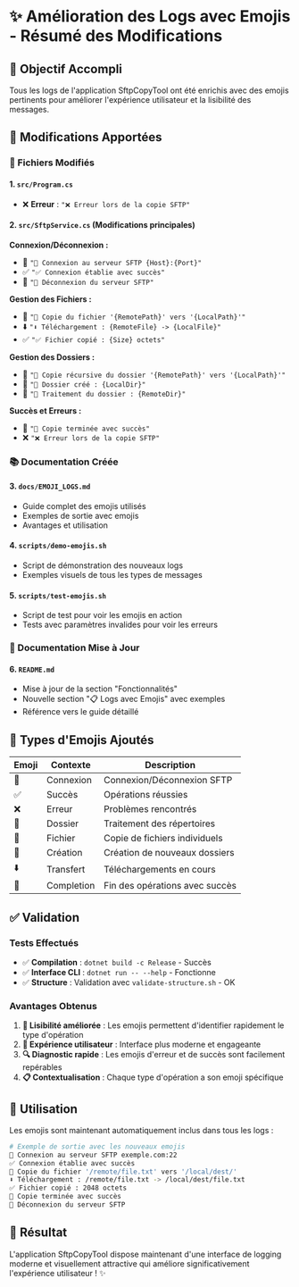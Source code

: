 # ✨ Amélioration des Logs avec Emojis - Résumé des Modifications

## 🎯 Objectif Accompli
Tous les logs de l'application SftpCopyTool ont été enrichis avec des emojis pertinents pour améliorer l'expérience utilisateur et la lisibilité des messages.

## 📝 Modifications Apportées

### 🔧 Fichiers Modifiés

#### 1. `src/Program.cs`
- ❌ **Erreur** : `"❌ Erreur lors de la copie SFTP"`

#### 2. `src/SftpService.cs` (Modifications principales)
**Connexion/Déconnexion :**
- 🔌 `"🔌 Connexion au serveur SFTP {Host}:{Port}"`
- ✅ `"✅ Connexion établie avec succès"`
- 🔌 `"🔌 Déconnexion du serveur SFTP"`

**Gestion des Fichiers :**
- 📄 `"📄 Copie du fichier '{RemotePath}' vers '{LocalPath}'"`
- ⬇️ `"⬇️ Téléchargement : {RemoteFile} -> {LocalFile}"`
- ✅ `"✅ Fichier copié : {Size} octets"`

**Gestion des Dossiers :**
- 📂 `"📂 Copie récursive du dossier '{RemotePath}' vers '{LocalPath}'"`
- 📁 `"📁 Dossier créé : {LocalDir}"`
- 📂 `"📂 Traitement du dossier : {RemoteDir}"`

**Succès et Erreurs :**
- 🎉 `"🎉 Copie terminée avec succès"`
- ❌ `"❌ Erreur lors de la copie SFTP"`

### 📚 Documentation Créée

#### 3. `docs/EMOJI_LOGS.md`
- Guide complet des emojis utilisés
- Exemples de sortie avec emojis
- Avantages et utilisation

#### 4. `scripts/demo-emojis.sh`
- Script de démonstration des nouveaux logs
- Exemples visuels de tous les types de messages

#### 5. `scripts/test-emojis.sh`
- Script de test pour voir les emojis en action
- Tests avec paramètres invalides pour voir les erreurs

### 📖 Documentation Mise à Jour

#### 6. `README.md`
- Mise à jour de la section "Fonctionnalités"
- Nouvelle section "📋 Logs avec Emojis" avec exemples
- Référence vers le guide détaillé

## 🎨 Types d'Emojis Ajoutés

| Emoji | Contexte | Description |
|-------|----------|-------------|
| 🔌 | Connexion | Connexion/Déconnexion SFTP |
| ✅ | Succès | Opérations réussies |
| ❌ | Erreur | Problèmes rencontrés |
| 📂 | Dossier | Traitement des répertoires |
| 📄 | Fichier | Copie de fichiers individuels |
| 📁 | Création | Création de nouveaux dossiers |
| ⬇️ | Transfert | Téléchargements en cours |
| 🎉 | Completion | Fin des opérations avec succès |

## ✅ Validation

### Tests Effectués
- ✅ **Compilation** : `dotnet build -c Release` - Succès
- ✅ **Interface CLI** : `dotnet run -- --help` - Fonctionne
- ✅ **Structure** : Validation avec `validate-structure.sh` - OK

### Avantages Obtenus
1. **🎨 Lisibilité améliorée** : Les emojis permettent d'identifier rapidement le type d'opération
2. **👤 Expérience utilisateur** : Interface plus moderne et engageante  
3. **🔍 Diagnostic rapide** : Les emojis d'erreur et de succès sont facilement repérables
4. **📋 Contextualisation** : Chaque type d'opération a son emoji spécifique

## 🚀 Utilisation

Les emojis sont maintenant automatiquement inclus dans tous les logs :

```bash
# Exemple de sortie avec les nouveaux emojis
🔌 Connexion au serveur SFTP exemple.com:22
✅ Connexion établie avec succès
📄 Copie du fichier '/remote/file.txt' vers '/local/dest/'
⬇️ Téléchargement : /remote/file.txt -> /local/dest/file.txt  
✅ Fichier copié : 2048 octets
🎉 Copie terminée avec succès
🔌 Déconnexion du serveur SFTP
```

## 🎊 Résultat

L'application SftpCopyTool dispose maintenant d'une interface de logging moderne et visuellement attractive qui améliore significativement l'expérience utilisateur ! ✨
